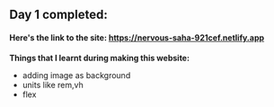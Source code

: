 ## Day 1 completed:

#### Here's the link to the site: https://nervous-saha-921cef.netlify.app

**Things that I learnt during making this website:**
- adding image as background
- units like rem,vh 
- flex 
